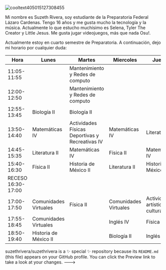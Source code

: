   ![cooltext405015127308455](https://user-images.githubusercontent.com/99761740/155261685-c1528f2b-6078-4185-8432-08c72df25462.gif)


Mi nombre es Suzeth Rivera, soy estudiante de la Preparatoria Federal Lázaro Cardenas. Tengo 16 años y me gusta mucho la tecnología y la música. 
Actualmente lo que estucho muchísimo es Selena, Tyler The Creator y Little Jesus. Me gusta jugar videojuegos, más que nada Osu!.

Actualmente estoy en cuarto semestre de Preparatoria. A continuación, dejo mi horario por cualquier duda: 

| Hora               | Lunes                   | Martes                                            | Miercoles             | Jueves                                 | Viernes                           |
|--------------------|-------------------------|---------------------------------------------------|-----------------------|----------------------------------------|-----------------------------------|
| 11:05-11:55        |                         | Mantenimiento y Redes de computo                  |                       |                                        | Mantenimiento y Redes de computo  |
| 12:00-12:50        |                         | Mantenimiento y Redes de computo                  |                       |                                        | Mantenimiento y Redes  de computo |
| 12:55-13:45        | Biología II             | Biología II                                       |                       |                                        | Matemáticas IV                    |
| 13:50-14:40        | Matemáticas IV          | Actividades Físicas  Deportivas y Recreativas  IV | Matemáticas IV        | Literatura II                          | Biología II                       |
| 14:45-15:35        | Literatura II           | Matemáticas IV                                    | Física II             | Matemáticas IV                         | Física II                         |
| 15:40-16:30        | Física II               | Historia de México II                             | Literatura II         | Historia de México II                  | Inglés IV                         |
| RECESO 16:30-17:00 |                         |                                                   |                       |                                        |                                   |
| 17:00-17:50        | Comunidades  Virtuales  | Física II                                         | Comunidades Virtuales | Actividades artísticas y culturales IV |                                   |
| 17:55-18:45        | Comunidades  Virtuales  |                                                   | Inglés IV             | Física II                              |                                   |
| 18:50-19:40        | Historia  de  México II |                                                   | Biología II           | Inglés IV                              |                                   |

suzethrivera/suzethrivera is a ✨ special ✨ repository because its `README.md` (this file) appears on your GitHub profile.
You can click the Preview link to take a look at your changes.
--->
